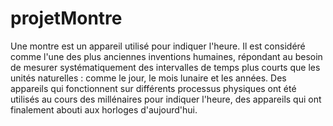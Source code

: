 # projetMontre
Une montre est un appareil utilisé pour indiquer l'heure. Il est considéré comme l'une des plus anciennes inventions humaines, répondant au besoin de mesurer
systématiquement des intervalles de temps plus courts que les unités naturelles : comme le jour, le mois lunaire et les années. Des appareils qui fonctionnent sur
différents processus physiques ont été utilisés au cours des millénaires pour indiquer l'heure, des appareils qui ont finalement abouti aux horloges d'aujourd'hui.
